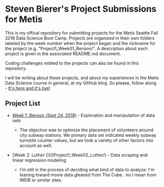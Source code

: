 # Steven Bierer's Project Submissions for Metis

This is my offical repository for submitting projects for the Metis Seattle Fall 2018 Data Science Boot Camp. Projects are organized in their own folders labeled by the week number when the project began and the nickname for the project (e.g. "Project1_Week01_Benson/". A description about each project is given in the associated README.md document.

Coding challenges related to the projects can also be found in this repository.

I will be writing about these projects, and about my experiences in the Metis Data Science course in general, at my GitHub blog. So please, follow along - [It's here and it's live!](https://neurolaunch.github.io/)


## Project List

* [Week 1:  Benson (_Sept 24, 2018_)](Project1_Week01_Benson/) - Exploration and manipulation of data sets
    - The objective was to optimize the placement of volunteers around city subway stations. We primary data set indicated weekly subway turnstile counter values, but we took a variety of other factors into account as well.
    
* [Week 2:  Luther ()]((Project1_Week02_Luther/) - Data scraping and linear regression modeling
    - I'm still in the process of deciding what kind of data to analyze. I'm leaning toward movie data gleaned from The Cube.. no I mean from IMDB or similar sites.


